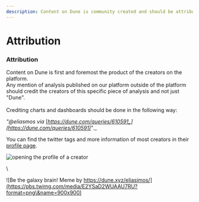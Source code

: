 ```yaml
---
description: Content on Dune is community created and should be attributed accordingly!
---
```


# Attribution

### Attribution

Content on Dune is first and foremost the product of the creators on the platform. \
Any mention of analysis published on our platform outside of the platform should credit the creators of this specific piece of analysis and not just "Dune". \
\
Crediting charts and dashboards should be done in the following way:

_"@eliasmos via_ [_https://dune.com/queries/610591_](https://dune.com/queries/610591)_"._

You can find the twitter tags and more information of most creators in their [profile page](https://dune.xyz/rchen8).



![opening the profile of a creator](<../.gitbook/assets/opening up profile.gif>)

\


![Be the galaxy brain! Meme by https://dune.xyz/eliasimos/](https://pbs.twimg.com/media/E2YSaD2WUAAU7RU?format=png\&name=900x900)

##

